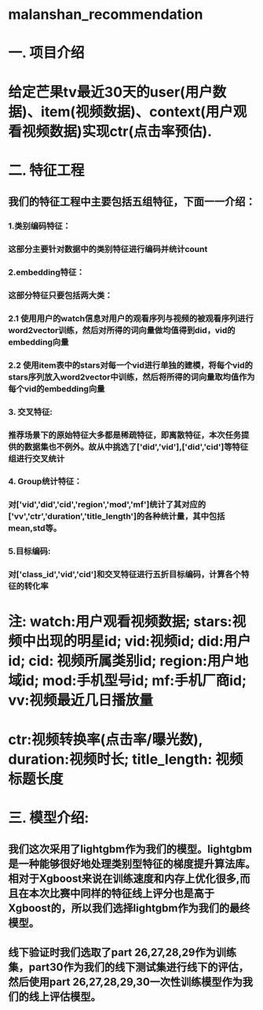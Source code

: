 # malanshan_recommendation
# 一. 项目介绍
# 给定芒果tv最近30天的user(用户数据)、item(视频数据)、context(用户观看视频数据)实现ctr(点击率预估).


# 二. 特征工程

## 我们的特征工程中主要包括五组特征，下面一一介绍：

### 1.类别编码特征：

### 	这部分主要针对数据中的类别特征进行编码并统计count

### 2.embedding特征：

### 	这部分特征只要包括两大类：

### 		2.1 使用用户的watch信息对用户的观看序列与视频的被观看序列进行word2vector训练，然后对所得的词向量做均值得到did，vid的embedding向量

### 		2.2 使用item表中的stars对每一个vid进行单独的建模，将每个vid的stars序列放入word2vector中训练，然后将所得的词向量取均值作为每个vid的embedding向量

### 3. 交叉特征:

### 	推荐场景下的原始特征大多都是稀疏特征，即离散特征，本次任务提供的数据集也不例外。故从中挑选了['did','vid'],['did','cid']等特征组进行交叉统计

### 4. Group统计特征：

### 	对['vid','did','cid','region','mod','mf']统计了其对应的['vv','ctr','duration','title_length']的各种统计量，其中包括mean,std等。

### 5.目标编码:

###  	对['class_id','vid','cid']和交叉特征进行五折目标编码，计算各个特征的转化率
# 注: watch:用户观看视频数据; stars:视频中出现的明星id; vid:视频id; did:用户id; cid: 视频所属类别id; region:用户地域id; mod:手机型号id; mf:手机厂商id; vv:视频最近几日播放量
# ctr:视频转换率(点击率/曝光数), duration:视频时长; title_length: 视频标题长度


# 三. 模型介绍:

## 	我们这次采用了lightgbm作为我们的模型。lightgbm是一种能够很好地处理类别型特征的梯度提升算法库。相对于Xgboost来说在训练速度和内存上优化很多,而且在本次比赛中同样的特征线上评分也是高于Xgboost的，所以我们选择lightgbm作为我们的最终模型。

## 	线下验证时我们选取了part 26,27,28,29作为训练集，part30作为我们的线下测试集进行线下的评估，然后使用part 26,27,28,29,30一次性训练模型作为我们的线上评估模型。




​		



